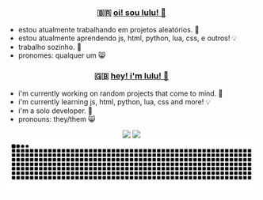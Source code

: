 ### <p align="center">🇧🇷 [oi! sou lulu! 🫧](https://luuccss.github.io/)</p>

-  estou atualmente trabalhando em projetos aleatórios. 💭
-  estou atualmente aprendendo js, html, python, lua, css, e outros! 💡
-  trabalho sozinho. 📎
-  pronomes: qualquer um 😸


### <p align="center">🇬🇧 [hey! i'm lulu! 🫧](https://luuccss.github.io/)</p>

-  i'm currently working on random projects that come to mind. 💭
-  i'm currently learning js, html, python, lua, css and more! 💡
-  i'm a solo developer. 📎
-  pronouns: they/them 😸

<p align="center">
  <img src="https://github-readme-stats.vercel.app/api?username=luluwaffless&theme=dark&show_icons=true&hide=stars&layout=compact">
  <img src="https://github-readme-stats.vercel.app/api/top-langs?username=luluwaffless&theme=dark&layout=compact&exclude_repo=omori-media-files">
  <picture>
    <source media="(prefers-color-scheme: dark)" srcset="https://raw.githubusercontent.com/luluwaffless/luluwaffless/output/github-contribution-grid-snake-dark.svg" />
    <source media="(prefers-color-scheme: light)" srcset="https://raw.githubusercontent.com/luluwaffless/luluwaffless/output/github-contribution-grid-snake.svg" />
    <img alt="github-snake" src="https://raw.githubusercontent.com/luluwaffless/luluwaffless/output/github-contribution-grid-snake.svg" />
  </picture>
</p>


